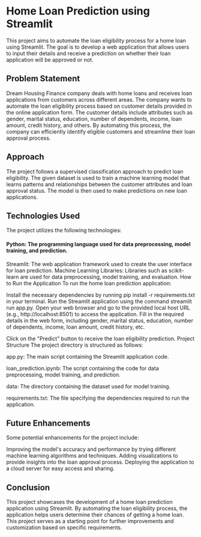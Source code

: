 # Home Loan Prediction using Streamlit

This project aims to automate the loan eligibility process for a home loan using Streamlit. The goal is to develop a web application that allows users to input their details and receive a prediction on whether their loan application will be approved or not.

## Problem Statement

Dream Housing Finance company deals with home loans and receives loan applications from customers across different areas. The company wants to automate the loan eligibility process based on customer details provided in the online application form. The customer details include attributes such as gender, marital status, education, number of dependents, income, loan amount, credit history, and others. By automating this process, the company can efficiently identify eligible customers and streamline their loan approval process.

## Approach

The project follows a supervised classification approach to predict loan eligibility. The given dataset is used to train a machine learning model that learns patterns and relationships between the customer attributes and loan approval status. The model is then used to make predictions on new loan applications.

## Technologies Used

The project utilizes the following technologies:

#### Python: The programming language used for data preprocessing, model training, and prediction.
Streamlit: The web application framework used to create the user interface for loan prediction.
Machine Learning Libraries: Libraries such as scikit-learn are used for data preprocessing, model training, and evaluation.
How to Run the Application
To run the home loan prediction application:

Install the necessary dependencies by running pip install -r requirements.txt in your terminal.
Run the Streamlit application using the command streamlit run app.py.
Open your web browser and go to the provided local host URL (e.g., http://localhost:8501) to access the application.
Fill in the required details in the web form, including gender, marital status, education, number of dependents, income, loan amount, credit history, etc.

Click on the "Predict" button to receive the loan eligibility prediction.
Project Structure
The project directory is structured as follows:

app.py: The main script containing the Streamlit application code.

loan_prediction.ipynb: The script containing the code for data preprocessing, model training, and prediction.

data: The directory containing the dataset used for model training.

requirements.txt: The file specifying the dependencies required to run the application.

## Future Enhancements
Some potential enhancements for the project include:

Improving the model's accuracy and performance by trying different machine learning algorithms and techniques.
Adding visualizations to provide insights into the loan approval process.
Deploying the application to a cloud server for easy access and sharing.

## Conclusion
This project showcases the development of a home loan prediction application using Streamlit. By automating the loan eligibility process, the application helps users determine their chances of getting a home loan. This project serves as a starting point for further improvements and customization based on specific requirements.